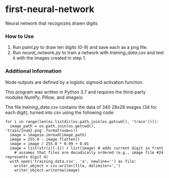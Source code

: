 # first-neural-network
Neural network that recognizes drawn digits

### How to Use
1. Run *paint.py* to draw ten digits (0-9) and save each as a png file.
2. Run *neural_network.py* to train a network with *training_data.csv* and test it with the images created in step 1.

### Additional Information
Node outputs are defined by a logistic sigmoid activation function.

This program was written in Python 3.7 and requires the third-party modules *NumPy*, *Pillow*, and *imageio*.

The file *training_data.csv* contains the data of 340 28x28 images (34 for each digit), turned into csv using the following code:

    for i in range(len(os.listdir(os.path.join(os.getcwd(), 'train')))):
      image_path = os.path.join(os.getcwd(), 'train/{num}.png'.format(num=i))
      image = imageio.imread(image_path)
      image = 255.0 - image.flatten()
      image = image / 255.0 * 0.99 + 0.01
      image = list(str(i)[-1]) + list(image) # adds current digit in front
        # assumes that files are decadically ordered (e.g., image file #24 represents digit 4)
      with open('training_data.csv', 'a', newline='') as file:
        writer_object = csv.writer(file, delimiter=',')
        writer_object.writerow(image)
